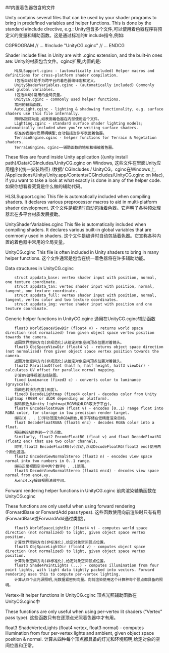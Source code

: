 ##内置着色器包含的文件

Unity contains several files that can be used by your shader programs to bring in predefined variables and helper functions. This is done by the standard #include directive, e.g.:
Unity包含多个文件,可以使用着色器程序将预定义的变量和辅助函数。这是通过标准的# include指令,例如:

CGPROGRAM
// ...
#include "UnityCG.cginc"
// ...
ENDCG

Shader include files in Unity are with .cginc extension, and the built-in ones are:
Unity的材质包含文件。cginc扩展,内置的是:

		HLSLSupport.cginc - (automatically included) Helper macros and definitions for cross-platform shader compilation.
		(包括自动)助手为跨平台的着色器编译宏和定义。
		UnityShaderVariables.cginc - (automatically included) Commonly used global variables.
		(包括自动)常用的全局变量。
		UnityCG.cginc - commonly used helper functions.
		常用的辅助函数。
		AutoLight.cginc - lighting & shadowing functionality, e.g. surface shaders use this file internally.
		照明&跟踪功能,如表面着色器在内部使用这个文件。
		Lighting.cginc - standard surface shader lighting models; automatically included when you’re writing surface shaders.
		标准的表面材质照明模型;自动包括当你写表面着色器。
		TerrainEngine.cginc - helper functions for Terrain & Vegetation shaders.
		TerrainEngine。cginc——辅助函数的地形和植被着色器。

These files are found inside Unity application ({unity install path}/Data/CGIncludes/UnityCG.cginc on Windows,
这些文件在里面Unity应用程序({统一安装路径} /数据/ CGIncludes / UnityCG。cginc在Windows上,
/Applications/Unity/Unity.app/Contents/CGIncludes/UnityCG.cginc on Mac), if you want to take a look at what exactly is done in any of the helper code.
如果你想看看究竟是什么做的辅助代码。

HLSLSupport.cginc
This file is automatically included when compiling shaders. It declares various preprocessor macros to aid in multi-platform shader development.
这个文件是编译时自动包括着色器。它声明了各种预处理器宏在多平台材质发展援助。

UnityShaderVariables.cginc
This file is automatically included when compiling shaders. It declares various built-in global variables that are commonly used in shaders.
这个文件是编译时自动包括着色器。它宣称各种内置的着色器中常用的全局变量。

UnityCG.cginc
This file is often included in Unity shaders to bring in many helper functions.
这个文件通常是包含在统一着色器将在许多辅助功能。

Data structures in UnityCG.cginc

		struct appdata_base: vertex shader input with position, normal, one texture coordinate.
		struct appdata_tan: vertex shader input with position, normal, tangent, one texture coordinate.
		struct appdata_full: vertex shader input with position, normal, tangent, vertex color and two texture coordinates.
		struct appdata_img: vertex shader input with position and one texture coordinate.

Generic helper functions in UnityCG.cginc
通用在UnityCG.cginc辅助函数

		float3 WorldSpaceViewDir (float4 v) - returns world space direction (not normalized) from given object space vertex position towards the camera.
		返回世界空间方向(非规范化)从给定对象空间顶点位置对着镜头。
		float3 ObjSpaceViewDir (float4 v) - returns object space direction (not normalized) from given object space vertex position towards the camera.
		返回对象空间方向(非规范化)从给定对象空间顶点位置对着镜头。
		float2 ParallaxOffset (half h, half height, half3 viewDir) - calculates UV offset for parallax normal mapping.
		计算UV偏移视差法线贴图。
		fixed Luminance (fixed3 c) - converts color to luminance (grayscale).
		将颜色转换为亮度(灰度)。
		fixed3 DecodeLightmap (fixed4 color) - decodes color from Unity lightmap (RGBM or dLDR depending on platform).
		解码颜色从Unity lightmap(RGBM或dLDR取决于平台)。
		float4 EncodeFloatRGBA (float v) - encodes [0..1) range float into RGBA color, for storage in low precision render target.
		编码[0 . . 1)浮动范围为RGBA颜色,用于存储在低精度渲染目标。
		float DecodeFloatRGBA (float4 enc) - decodes RGBA color into a float.
		解码RGBA颜色到一个浮点数。
		Similarly, float2 EncodeFloatRG (float v) and float DecodeFloatRG (float2 enc) that use two color channels.
		同样,float2 EncodeFloatRG(v)浮动,浮动DecodeFloatRG(float2 enc)使用两个颜色通道。
		float2 EncodeViewNormalStereo (float3 n) - encodes view space normal into two numbers in 0..1 range.
		编码正常视图空间中两个数字0 . .1范围。
		float3 DecodeViewNormalStereo (float4 enc4) - decodes view space normal from enc4.xy.
		从enc4.xy解码视图法线空间。

Forward rendering helper functions in UnityCG.cginc
前向渲染辅助函数在UnityCG.cginc

These functions are only useful when using forward rendering (ForwardBase or ForwardAdd pass types).
这些函数使用向前渲染时只有有用(ForwardBase或ForwardAdd通过类型)。

		float3 WorldSpaceLightDir (float4 v) - computes world space direction (not normalized) to light, given object space vertex position.
		计算世界空间方向(非标准化),给定对象空间顶点位置。
		float3 ObjSpaceLightDir (float4 v) - computes object space direction (not normalized) to light, given object space vertex position.
		计算对象空间方向(非标准化),给定对象空间顶点位置。
		float3 Shade4PointLights (...) - computes illumination from four point lights, with light data tightly packed into vectors. Forward rendering uses this to compute per-vertex lighting.
		计算从四个点光源照明,光数据紧密到向量。向前渲染使用这个计算种每个顶点都具备的照明。

Vertex-lit helper functions in UnityCG.cginc
顶点光照辅助函数在UnityCG.cginc中

These functions are only useful when using per-vertex lit shaders (“Vertex” pass type).
这些函数只有在逐顶点光照着色器中才有用。

float3 ShadeVertexLights (float4 vertex, float3 normal) - computes illumination from four per-vertex lights and ambient, given object space position & normal.
计算从四种每个顶点都具备的灯光和环境照明,给定对象的空间位置和正常。








